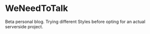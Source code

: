 # WeNeedToTalk

Beta personal blog.
Trying different Styles before opting for an actual serverside project.

